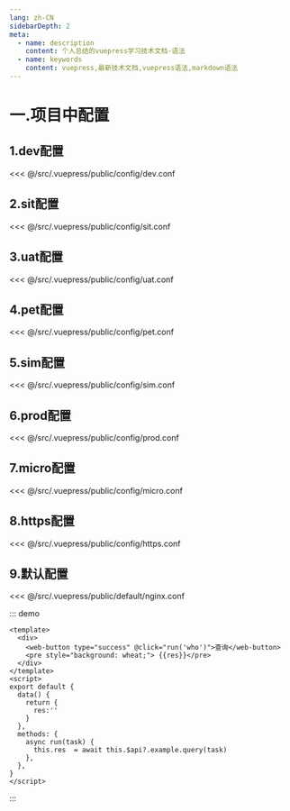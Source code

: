 ```yaml
---
lang: zh-CN
sidebarDepth: 2
meta:
  - name: description
    content: 个人总结的vuepress学习技术文档-语法
  - name: keywords
    content: vuepress,最新技术文档,vuepress语法,markdown语法
---
```


# 一.项目中配置

## 1.dev配置

<<< @/src/.vuepress/public/config/dev.conf

## 2.sit配置

<<< @/src/.vuepress/public/config/sit.conf

## 3.uat配置

<<< @/src/.vuepress/public/config/uat.conf

## 4.pet配置

<<< @/src/.vuepress/public/config/pet.conf

## 5.sim配置

<<< @/src/.vuepress/public/config/sim.conf

## 6.prod配置

<<< @/src/.vuepress/public/config/prod.conf

## 7.micro配置

<<< @/src/.vuepress/public/config/micro.conf

## 8.https配置

<<< @/src/.vuepress/public/config/https.conf

## 9.默认配置

<<< @/src/.vuepress/public/default/nginx.conf

::: demo

```vue
<template>
  <div>
    <web-button type="success" @click="run('who')">查询</web-button>
    <pre style="background: wheat;"> {{res}}</pre>
  </div>
</template>
<script>
export default {
  data() {
    return {
      res:''
    }
  },
  methods: {
    async run(task) {
      this.res  = await this.$api?.example.query(task)
    },
  },
}
</script>
```

:::
